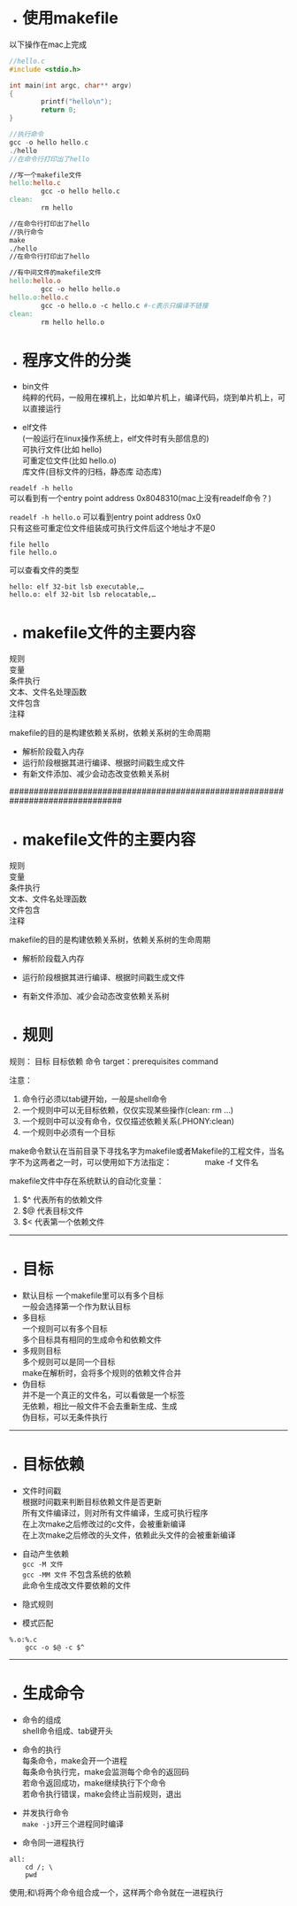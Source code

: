 - # 使用makefile
以下操作在mac上完成  
```c++
//hello.c
#include <stdio.h>

int main(int argc, char** argv)
{
        printf("hello\n");
        return 0;
}

//执行命令
gcc -o hello hello.c  
./hello 
//在命令行打印出了hello
```

```makefile
//写一个makefile文件
hello:hello.c
        gcc -o hello hello.c
clean:
        rm hello

//在命令行打印出了hello
//执行命令
make
./hello
//在命令行打印出了hello
```

```makefile
//有中间文件的makefile文件
hello:hello.o
        gcc -o hello hello.o
hello.o:hello.c
        gcc -o hello.o -c hello.c #-c表示只编译不链接
clean:
        rm hello hello.o
```

- # 程序文件的分类  
- bin文件  
纯粹的代码，一般用在裸机上，比如单片机上，编译代码，烧到单片机上，可以直接运行   

- elf文件  
(一般运行在linux操作系统上，elf文件时有头部信息的)  
可执行文件(比如 hello)   
可重定位文件(比如 hello.o)  
库文件(目标文件的归档，静态库 动态库) 

`readelf -h hello`  
可以看到有一个entry point address  0x8048310(mac上没有readelf命令？)

`readelf -h hello.o`
可以看到entry point address  0x0  
只有这些可重定位文件组装成可执行文件后这个地址才不是0  

```
file hello
file hello.o
```
可以查看文件的类型
```
hello: elf 32-bit lsb executable,…
hello.o: elf 32-bit lsb relocatable,…
```

- # makefile文件的主要内容  
规则  
变量  
条件执行  
文本、文件名处理函数  
文件包含  
注释   

makefile的目的是构建依赖关系树，依赖关系树的生命周期  
- 解析阶段载入内存  
- 运行阶段根据其进行编译、根据时间戳生成文件  
- 有新文件添加、减少会动态改变依赖关系树  

###############################################################################
- # makefile文件的主要内容  
规则  
变量  
条件执行  
文本、文件名处理函数  
文件包含  
注释   

makefile的目的是构建依赖关系树，依赖关系树的生命周期  
- 解析阶段载入内存  
- 运行阶段根据其进行编译、根据时间戳生成文件  
- 有新文件添加、减少会动态改变依赖关系树  


- # 规则
规则：
      目标 目标依赖 命令
      target：prerequisites
         <tab>command

注意：
1. 命令行必须以tab键开始，一般是shell命令  
2. 一个规则中可以无目标依赖，仅仅实现某些操作(clean: rm …)  
3. 一个规则中可以没有命令，仅仅描述依赖关系(.PHONY:clean)  
4. 一个规则中必须有一个目标  

make命令默认在当前目录下寻找名字为makefile或者Makefile的工程文件，当名字不为这两者之一时，可以使用如下方法指定：
　　　　make  -f  文件名

makefile文件中存在系统默认的自动化变量：
1. $^ 代表所有的依赖文件
2. $@ 代表目标文件
3. $< 代表第一个依赖文件

----------------------------------------------------------------------------
- # 目标
- 默认目标
一个makefile里可以有多个目标  
一般会选择第一个作为默认目标  
- 多目标  
一个规则可以有多个目标  
多个目标具有相同的生成命令和依赖文件  
- 多规则目标  
多个规则可以是同一个目标  
make在解析时，会将多个规则的依赖文件合并  
- 伪目标  
并不是一个真正的文件名，可以看做是一个标签  
无依赖，相比一般文件不会去重新生成、生成  
伪目标，可以无条件执行   

----------------------------------------------------------------------------
- # 目标依赖
- 文件时间戳  
根据时间戳来判断目标依赖文件是否更新  
所有文件编译过，则对所有文件编译，生成可执行程序  
在上次make之后修改过的c文件，会被重新编译  
在上次make之后修改的头文件，依赖此头文件的会被重新编译  

- 自动产生依赖  
`gcc -M 文件`  
`gcc -MM 文件`  不包含系统的依赖  
此命令生成改文件要依赖的文件  

- 隐式规则  

- 模式匹配  
```
%.o:%.c
	gcc -o $@ -c $^
```

----------------------------------------------------------------------------
- # 生成命令  
- 命令的组成  
shell命令组成、tab键开头  

- 命令的执行  
每条命令，make会开一个进程  
每条命令执行完，make会监测每个命令的返回码  
若命令返回成功，make继续执行下个命令  
若命令执行错误，make会终止当前规则，退出  

- 并发执行命令  
`make -j3`开三个进程同时编译  

- 命令同一进程执行  
```
all:
	cd /; \
	pwd
```
使用;和\将两个命令组合成一个，这样两个命令就在一进程执行  
